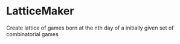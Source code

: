 # LatticeMaker
 Create lattice of games born at the nth day of a initially given set of combinatorial games
